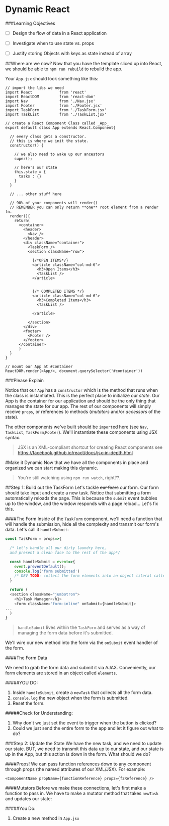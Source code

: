 # Dynamic React

###Learning Objectives
 - [ ] Design the flow of data in a React application
 - [ ] Investigate when to use state vs. props
 - [ ] Justify storing Objects with keys as state instead of array

 
##Where are we now?
Now that you have the template sliced up into React, we should be able to `npm run rebuild` to rebuild the app. 

Your `App.jsx` should look something like this:

```
// import the libs we need
import React            from 'react'
import ReactDOM         from 'react-dom'
import Nav              from './Nav.jsx'
import Footer           from './Footer.jsx'
import TaskForm         from './TaskForm.jsx'
import TaskList         from './TaskList.jsx'

// create a React Component Class called _App_
export default class App extends React.Component{

  // every class gets a constructor.
  // this is where we init the state.
  constructor() {

    // we also need to wake up our ancestors
    super();

    // here's our state
    this.state = {
      tasks : {}
    }
  }

  // ... other stuff here

  // 90% of your components will render()
  // REMEMBER you can only return **one** root element from a render fn.
  render(){
    return(
      <container>
        <header>
          <Nav />
        </header>
        <div className="container">
          <TaskForm />
          <section className="row">

            {/*OPEN ITEMS*/}
            <article className="col-md-6">
              <h3>Open Items</h3>
              <TaskList />
            </article>


            {/* COMPLETED ITEMS */}
            <article className="col-md-6">
              <h3>Completed Items</h3>
              <TaskList />

            </article>

          </section>
        </div>
        <footer>
          <Footer />
        </footer>
      </container>
      )
  }
}

// mount our App at #container
ReactDOM.render(<App/>, document.querySelector('#container'))

```

###Please Explain

Notice that our `App` has a `constructor` which is the method that runs when the class is instantiated. This is the perfect place to initialize our _state_. Our App is the container for our application and should be the only thing that manages the state for our app. The rest of our components will simply receive `props`, or references to methods (_mutators_ and/or _accessors_ of the state). 

The other components we've built should be `import`ed here (see `Nav`, `TaskList`, `TaskForm`,`Footer`). We'll instantiate these components using JSX syntax.
> JSX is an XML-compliant shortcut for creating React components
> see https://facebook.github.io/react/docs/jsx-in-depth.html



#Make it Dynamic
Now that we have all the components in place and organized we can start making this dynamic.

>You're still watching using `npm run watch`, right??. 

##Step 1: Build out the TaskForm
Let's tackle  ~~our fears~~ our form. Our form should take input and create a new task. Notice that submitting a form automatically reloads the page. This is because the `submit` event bubbles up to the window, and the window responds with a page reload... Let's fix this.

####The Form
Inside of the `TaskForm` component, we'll need a function that will handle the submission, hide all the complexity and transmit our form's data. Let's call it `handleSubmit`:

```javascript
const TaskForm = props=>{

  /* let's handle all our dirty laundry here, 
  and present a clean face to the rest of the app*/

  const handleSubmit = event=>{
    event.preventDefault();
    console.log('form submitted')
    /* DEV TODO: collect the form elements into an object literal called newTask */
  }

  return (
  <section className="jumbotron">
    <h1>Task Manager</h1>
    <form className="form-inline" onSubmit={handleSubmit}>
...
  )
}

```
>`handleSubmit` lives within the `TaskForm` and serves as a way of managing the form data before it's submitted. 

We'll wire our new method into the form via the `onSubmit` event handler of the form.

####The Form Data

We need to grab the form data and submit it via AJAX. Conveniently, our form elements are stored in an object called `elements`. 

#####YOU DO: 
  1. Inside `handleSubmit`, create a `newTask` that collects all the form data. 
  2. `console.log` the new object when the form is submitted.
  3. Reset the form.

#####Check for Understanding: 
  1. Why don't we just set the event to trigger when the button is clicked?
  2. Could we just send the entire form to the app and let it figure out what to do? 


###Step 2: Update the State
We have the new task, and we need to update our state. BUT, we need to transmit this data up to our state, and our state is up in the App, but this action is down in the form. What should we do? 

####Props!
We can pass function references down to any component through props (the named attributes of our XML/JSX). For example:
```
<ComponentName propName={functionReference} prop2={f2Reference} />
```

####Mutators
Before we make these connections, let's first make a function to pass in. We have to make a mutator method that takes `newTask` and updates our state:

#####You Do:
  1. Create a new method in `App.jsx`   





